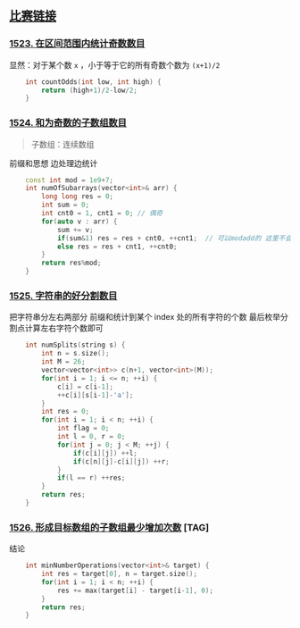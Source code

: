 ## [比赛链接](https://leetcode-cn.com/contest/biweekly-contest-31/)

### [1523. 在区间范围内统计奇数数目](https://leetcode-cn.com/problems/count-odd-numbers-in-an-interval-range/)

显然：对于某个数 `x`  ，小于等于它的所有奇数个数为 `(x+1)/2`

```c++
    int countOdds(int low, int high) {
        return (high+1)/2-low/2;
    }
```

### [1524. 和为奇数的子数组数目](https://leetcode-cn.com/problems/number-of-sub-arrays-with-odd-sum/)

>    子数组：连续数组

前缀和思想 边处理边统计

```c++
    const int mod = 1e9+7;
    int numOfSubarrays(vector<int>& arr) {
        long long res = 0;
        int sum = 0;
        int cnt0 = 1, cnt1 = 0; // 偶奇
        for(auto v : arr) {
            sum += v;
            if(sum&1) res = res + cnt0, ++cnt1;  // 可以modadd的 这里不会超过long long所以略去
            else res = res + cnt1, ++cnt0;
        }
        return res%mod;
    }
```

### [1525. 字符串的好分割数目](https://leetcode-cn.com/problems/number-of-good-ways-to-split-a-string/)

把字符串分左右两部分 前缀和统计到某个 index 处的所有字符的个数 最后枚举分割点计算左右字符个数即可

```c++
    int numSplits(string s) {
        int n = s.size();
        int M = 26;
        vector<vector<int>> c(n+1, vector<int>(M));
        for(int i = 1; i <= n; ++i) {
            c[i] = c[i-1];
            ++c[i][s[i-1]-'a'];
        }
        int res = 0;
        for(int i = 1; i < n; ++i) {
            int flag = 0;
            int l = 0, r = 0;
            for(int j = 0; j < M; ++j) {
                if(c[i][j]) ++l;
                if(c[n][j]-c[i][j]) ++r;
            }
            if(l == r) ++res;
        }
        return res;
    }
```

### [1526. 形成目标数组的子数组最少增加次数](https://leetcode-cn.com/problems/minimum-number-of-increments-on-subarrays-to-form-a-target-array/) [TAG]

结论

```c++
    int minNumberOperations(vector<int>& target) {
        int res = target[0], n = target.size();
        for(int i = 1; i < n; ++i) {
            res += max(target[i] - target[i-1], 0);
        }
        return res;
    }
```
